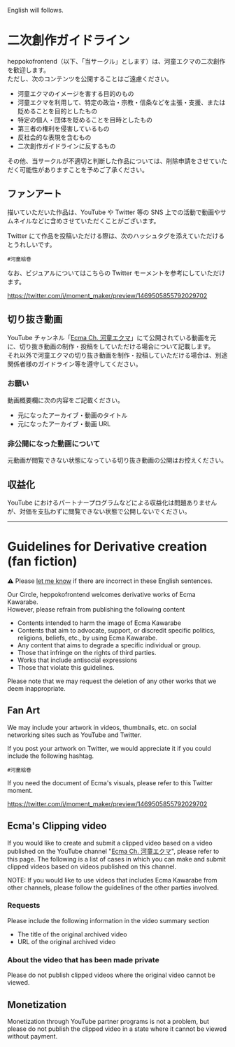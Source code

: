 English will follows.

# 二次創作ガイドライン

heppokofrontend（以下、「当サークル」とします）は、河童エクマの二次創作を歓迎します。  
ただし、次のコンテンツを公開することはご遠慮ください。

- 河童エクマのイメージを害する目的のもの
- 河童エクマを利用して、特定の政治・宗教・信条などを主張・支援、または貶めることを目的としたもの
- 特定の個人・団体を貶めることを目時としたもの
- 第三者の権利を侵害しているもの
- 反社会的な表現を含むもの
- 二次創作ガイドラインに反するもの

その他、当サークルが不適切と判断した作品については、削除申請をさせていただく可能性がありますことを予めご了承ください。

## ファンアート

描いていただいた作品は、YouTube や Twitter 等の SNS 上での活動で動画やサムネイルなどに含めさせていただくことがございます。

Twitter にて作品を投稿いただける際は、次のハッシュタグを添えていただけるとうれしいです。

```
#河童絵巻
```

なお、ビジュアルについてはこちらの Twitter モーメントを参考にしていただけます。

<https://twitter.com/i/moment_maker/preview/1469505855792029702>

## 切り抜き動画

YouTube チャンネル「[Ecma Ch. 河童エクマ](https://www.youtube.com/channel/UCtayGWXp2NWel6CyfBcWw6Q)」にて公開されている動画を元に、切り抜き動画の制作・投稿をしていただける場合について記載します。  
それ以外で河童エクマの切り抜き動画を制作・投稿していただける場合は、別途関係者様のガイドライン等を遵守してください。

### お願い

動画概要欄に次の内容をご記載ください。

- 元になったアーカイブ・動画のタイトル
- 元になったアーカイブ・動画 URL

### 非公開になった動画について

元動画が閲覧できない状態になっている切り抜き動画の公開はお控えください。

## 収益化

YouTube におけるパートナープログラムなどによる収益化は問題ありませんが、対価を支払わずに閲覧できない状態で公開しないでください。

-----

# Guidelines for Derivative creation (fan fiction)

:warning: Please [let me know](https://github.com/KawarabeEcma/ecma-guidlines/issues) if there are incorrect in these English sentences.

Our Circle, heppokofrontend welcomes derivative works of Ecma Kawarabe.  
However, please refrain from publishing the following content

- Contents intended to harm the image of Ecma Kawarabe
- Contents that aim to advocate, support, or discredit specific politics, religions, beliefs, etc., by using Ecma Kawarabe.
- Any content that aims to degrade a specific individual or group.
- Those that infringe on the rights of third parties.
- Works that include antisocial expressions
- Those that violate this guidelines.

Please note that we may request the deletion of any other works that we deem inappropriate.

## Fan Art

We may include your artwork in videos, thumbnails, etc. on social networking sites such as YouTube and Twitter.

If you post your artwork on Twitter, we would appreciate it if you could include the following hashtag.

````
#河童絵巻
````

If you need the document of Ecma's visuals, please refer to this Twitter moment.

<https://twitter.com/i/moment_maker/preview/1469505855792029702>

## Ecma's Clipping video 

If you would like to create and submit a clipped video based on a video published on the YouTube channel "[Ecma Ch. 河童エクマ](https://www.youtube.com/channel/UCtayGWXp2NWel6CyfBcWw6Q)", please refer to this page. The following is a list of cases in which you can make and submit clipped videos based on videos published on this channel.  

NOTE: If you would like to use videos that includes Ecma Kawarabe from other channels, please follow the guidelines of the other parties involved.

### Requests

Please include the following information in the video summary section

- The title of the original archived video
- URL of the original archived video

### About the video that has been made private

Please do not publish clipped videos where the original video cannot be viewed.

## Monetization

Monetization through YouTube partner programs is not a problem, but please do not publish the clipped video in a state where it cannot be viewed without payment.

